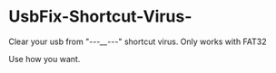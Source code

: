 # UsbFix-Shortcut-Virus-
Clear your usb from "--_-__-_-_-_" shortcut virus.
Only works with FAT32

Use how you want.
